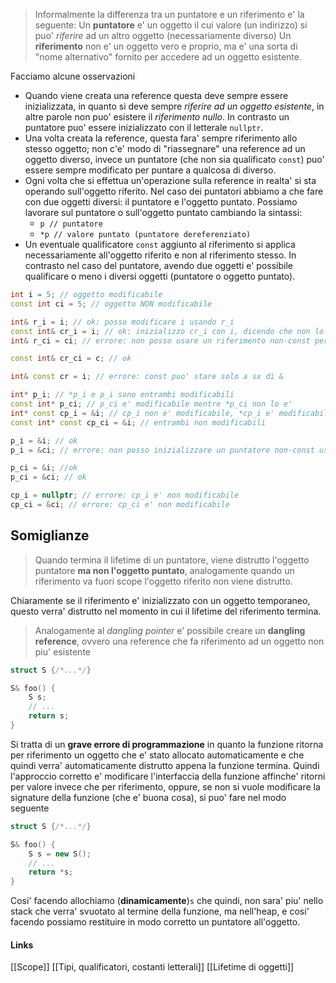 >Informalmente la differenza tra un puntatore e un riferimento e' la seguente:
>Un **puntatore** e' un oggetto il cui valore (un indirizzo) si puo' *riferire* ad un altro oggetto (necessariamente diverso)
>Un **riferimento** non e' un oggetto vero e proprio, ma e' una sorta di "nome alternativo" fornito per accedere ad un oggetto esistente.

Facciamo alcune osservazioni
- Quando viene creata una reference questa deve sempre essere inizializzata, in quanto si deve sempre *riferire ad un oggetto esistente*, in altre parole non puo' esistere il *riferimento nullo*. In contrasto un puntatore puo' essere inizializzato con il letterale `nullptr`.
- Una volta creata la reference, questa fara' sempre riferimento allo stesso oggetto; non c'e' modo di "riassegnare" una reference ad un oggetto diverso, invece un puntatore (che non sia qualificato `const`) puo' essere sempre modificato per puntare a qualcosa di diverso.
- Ogni volta che si effettua un'operazione sulla reference in realta' si sta operando sull'oggetto riferito. Nel caso dei puntatori abbiamo a che fare con due oggetti diversi: il puntatore e l'oggetto puntato. Possiamo lavorare sul puntatore o sull'oggetto puntato cambiando la sintassi:
	- `p // puntatore`
	- `*p // valore puntato (puntatore dereferenziato)`
- Un eventuale qualificatore `const` aggiunto al riferimento si applica necessariamente all'oggetto riferito e non al riferimento stesso. In contrasto nel caso del puntatore, avendo due oggetti e' possibile qualificare o meno i diversi oggetti (puntatore o oggetto puntato).
```cpp
int i = 5; // oggetto modificabile
const int ci = 5; // oggetto NON modificabile

int& r_i = i; // ok: posso modificare i usando r_i
const int& cr_i = i; // ok: inizializzo cr_i con i, dicendo che non lo modifichero'
int& r_ci = ci; // errore: non posso usare un riferimento non-const per accedere ad un oggetto const, perche' potrei modificare r_ci e quindi ci andando ad eludere la qualificazione di quest'ultimo

const int& cr_ci = c; // ok

int& const cr = i; // errore: const puo' stare solo a sx di &

int* p_i; // *p_i e p_i sono entrambi modificabili
const int* p_ci; // p_ci e' modificabile mentre *p_ci non lo e'
int* const cp_i = &i; // cp_i non e' modificabile, *cp_i e' modificabile
const int* const cp_ci = &i; // entrambi non modificabili

p_i = &i; // ok
p_i = &ci; // errore: non posso inizializzare un puntatore non-const usando un indirizzo di un oggetto const

p_ci = &i; //ok
p_ci = &ci; // ok

cp_i = nullptr; // errore: cp_i e' non modificabile
cp_ci = &ci; // errore: cp_ci e' non modificabile

```

## Somiglianze
>Quando termina il lifetime di un puntatore, viene distrutto l'oggetto puntatore **ma non l'oggetto puntato**, analogamente quando un riferimento va fuori scope l'oggetto riferito non viene distrutto.

Chiaramente se il riferimento e' inizializzato con un oggetto temporaneo, questo verra' distrutto nel momento in cui il lifetime del riferimento termina.

>Analogamente al *dangling pointer* e' possibile creare un **dangling reference**, ovvero una reference che fa riferimento ad un oggetto non piu' esistente
```cpp
struct S {/*...*/}

S& foo() {
	S s;
	// ...
	return s;
}
```

Si tratta di un **grave errore di programmazione** in quanto la funzione ritorna per riferimento un oggetto che e' stato allocato automaticamente e che quindi verra' automaticamente distrutto appena la funzione termina. Quindi l'approccio corretto e' modificare l'interfaccia della funzione affinche' ritorni per valore invece che per riferimento, oppure, se non si vuole modificare la signature della funzione (che e' buona cosa), si puo' fare nel modo seguente

```cpp
struct S {/*...*/}

S& foo() {
	S s = new S();
	// ...
	return *s;
}
```
Cosi' facendo allochiamo (**dinamicamente**)`s` che quindi, non sara' piu' nello stack che verra' svuotato al termine della funzione, ma nell'heap, e cosi' facendo possiamo restituire in modo corretto un puntatore all'oggetto.

#### Links
[[Scope]]
[[Tipi, qualificatori, costanti letterali]]
[[Lifetime di oggetti]]